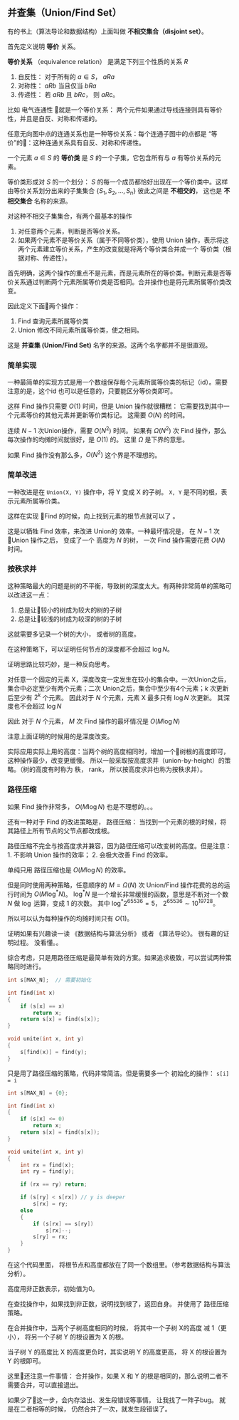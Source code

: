 

## 并查集（Union/Find Set）

有的书上（算法导论和数据结构）上面叫做 **不相交集合（disjoint set）**。

首先定义说明 **等价** 关系。

**等价关系** （equivalence relation） 是满足下列三个性质的关系 $R$

1. 自反性： 对于所有的 $a \in S$， $aRa$
2. 对称性： $aRb$ 当且仅当 $bRa$
3. 传递性： 若 $aRb$ 且 $bRc$， 则 $aRc$。

比如 电气连通性 就是一个等价关系： 两个元件如果通过导线连接则具有等价性，并且是自反、对称和传递的。

任意无向图中点的连通关系也是一种等价关系：每个连通子图中的点都是 “等价”的：这种连通关系具有自反、对称和传递性。

一个元素 $a\in S$ 的 **等价类** 是 $S$ 的一个子集，它包含所有与 $a$ 有等价关系的元素。

等价类形成对 $S$ 的一个划分： $S$ 的每一个成员都恰好出现在一个等价类中。这样由等价关系划分出来的子集集合 $\{S_1, S_2, \dots, S_n\}$ 彼此之间是 **不相交的**， 这也是 **不相交集合** 名称的来源。

对这种不相交子集集合，有两个最基本的操作

1. 对任意两个元素，判断是否等价关系。
2. 如果两个元素不是等价关系（属于不同等价类），使用 Union 操作，表示将这两个元素建立等价关系，产生的改变就是将两个等价类合并成一个 等价类（根据对称、传递性）。

首先明确，这两个操作的重点不是元素，而是元素所在的等价类。判断元素是否等价关系通过判断两个元素所属等价类是否相同。合并操作也是将元素所属等价类改变。

因此定义下面两个操作：

1. Find 查询元素所属等价类
2. Union 修改不同元素所属等价类，使之相同。

这是 **并查集 (Union/Find Set)** 名字的来源。这两个名字都并不是很直观。

### 简单实现

一种最简单的实现方式是用一个数组保存每个元素所属等价类的标记（id）。需要注意的是，这个id 也可以是任意的，只要能区分等价类即可。

这样 Find 操作只需要 $O(1)$ 时间，但是 Union 操作就很糟糕： 它需要找到其中一个元素等价的其他元素并更新等价类标记。 这需要 $O(N)$ 的时间。

连续 $N - 1$ 次Union操作，需要 $O(N^2)$ 时间。 如果有 $\Omega (N^2)$ 次 Find 操作，那么每次操作的均摊时间就很好，是 $O(1)$ 的。 这里 $\Omega$ 是下界的意思。

如果 Find 操作没有那么多，$O(N^2)$ 这个界是不理想的。

### 简单改进

一种改进是在 `Union(X, Y)` 操作中，将 Y 变成 X 的子树。 `X, Y` 是不同的根，表示元素所属等价类。 

这样在实现 Find 的时候，向上找到元素的根节点就可以了 。

这是以牺牲 Find 效率，来改进 Union的 效率。一种最坏情况是， 在 $N - 1$ 次 Union 操作之后， 变成了一个 高度为 $N$ 的树， 一次 Find 操作需要花费 $O(N)$ 时间。


### 按秩求并

这种策略最大的问题是树的不平衡，导致树的深度太大。有两种非常简单的策略可以改进这一点：

1. 总是让较小的树成为较大的树的子树
2. 总是让较浅的树成为较深的树的子树

这就需要多记录一个树的大小， 或者树的高度。

在这种策略下，可以证明任何节点的深度都不会超过 $\log N$。

证明思路比较巧妙，是一种反向思考。

对任意一个固定的元素 X，深度改变一定发生在较小的集合中。一次Union之后，集合中必定至少有两个元素；二次 Union之后，集合中至少有4个元素；$k$ 次更新后至少有 $2^k$ 个元素。 因此对于 $N$ 个元素，元素 X 最多只有 $\log N$ 次更新。 其深度也不会超过 $\log N$

因此 对于 $N$ 个元素， $M$ 次 Find 操作的最坏情况是 $O(M\log N)$

注意上面证明的时候用的是深度改变。

实际应用实际上用的高度：当两个树的高度相同时，增加一个树根的高度即可，这种操作最少，改变更缓慢。 所以一般采取按高度求并（union-by-height）的策略。（树的高度有时称为 秩， rank， 所以按高度求并也称为按秩求并）。

### 路径压缩

如果 Find 操作非常多， $O(M\log N)$ 也是不理想的。。。

还有一种对于 Find 的改进策略是， 路径压缩： 当找到一个元素的根的时候，将其路径上所有节点的父节点都改成根。

路径压缩不完全与按高度求并兼容，因为路径压缩可以改变树的高度。但是注意： 1. 不影响 Union 操作的效率； 2. 会极大改善 Find 的效率。

单纯只用 路径压缩也是 $O(M\log N)$ 的效率。

但是同时使用两种策略，任意顺序的 $M = \Omega(N)$ 次 Union/Find 操作花费的总的运行时间为 $O(M\log ^*N)$。 $\log^*N$ 是一个增长非常缓慢的函数，意思是不断对一个数 $N$ 做 $\log$ 运算，变成 1 的次数。 其中 $\log^*2^{65536} = 5$， $2^{65536}\sim 10^{19728}$。 

所以可以认为每种操作的均摊时间只有 $O(1)$。

证明如果有兴趣读一读 《数据结构与算法分析》 或者 《算法导论》。 很有趣的证明过程。 没看懂。。


综合考虑，只是用路径压缩是最简单有效的方案。如果追求极致，可以尝试两种策略同时进行。

```cpp
int s[MAX_N];  // 需要初始化

int find(int x)
{
    if (s[x] == x)
        return x;
    return s[x] = find(s[x]);
}

void unite(int x, int y)
{
    s[find(x)] = find(y);
}
```
只是用了路径压缩的策略，代码非常简洁。但是需要多一个 初始化的操作： `s[i] = i`


```cpp
int s[MAX_N] = {0};

int find(int x)
{
    if (s[x] <= 0)
        return x;
    return s[x] = find(s[x]);
}

void unite(int x, int y)
{
    int rx = find(x);
    int ry = find(y);

    if (rx == ry) return;

    if (s[ry] < s[rx]) // y is deeper
        s[rx] = ry;
    else
    {
        if (s[rx] == s[ry])
            s[rx]--;
        s[ry] = rx;
    }
}
```

在这个代码里面， 将根节点和高度都放在了同一个数组里。（参考数据结构与算法分析）。

高度用非正数表示，初始值为0。 

在查找操作中，如果找到非正数，说明找到根了，返回自身。 并使用了 路径压缩策略。

在合并操作中，当两个子树高度相同的时候， 将其中一个子树 X的高度 减 1（更小）， 将另一个子树 Y 的根设置为 X 的根。

当子树 Y 的高度比 X 的高度更负时，其实说明 Y 的高度更高， 将 X 的根设置为 Y 的根即可。

这里还注意一件事情： 合并操作，如果 X 和 Y 的根是相同的，那么说明二者不需要合并，可以直接退出。

如果少了这一步，会内存溢出、发生段错误等事情。 让我找了一阵子bug。 就是在二者相等的时候， 仍然合并了一次，就发生段错误了。


